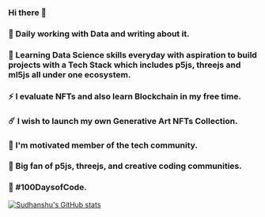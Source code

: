 ### Hi there 👋
### 🥷 Daily working with Data and writing about it.
### 🌱 Learning Data Science skills everyday with aspiration to build projects with a Tech Stack which includes p5js, threejs and ml5js all under one ecosystem.
### ⚡ I evaluate NFTs and also learn Blockchain in my free time. 
### ☄️ I wish to launch my own Generative Art NFTs Collection. 
### 🤖 I'm motivated member of the tech community. 
### 🤩 Big fan of p5js, threejs, and creative coding communities. 
### 🎯 #100DaysofCode.
[![Sudhanshu's GitHub stats](https://github-readme-stats.vercel.app/api?username=sudhanshumukherjeexx)](https://github.com/anuraghazra/github-readme-stats)

<!--
**sudhanshumukherjeexx/sudhanshumukherjeexx** is a ✨ _special_ ✨ repository because its `README.md` (this file) appears on your GitHub profile.
Here are some ideas to get you started:

- 🔭 I’m currently working on ...
- 🌱 I’m currently learning ...
- 👯 I’m looking to collaborate on ...
- 🤔 I’m looking for help with ...
- 💬 Ask me about ...
- 📫 How to reach me: ...
- 😄 Pronouns: ...
- ⚡ Fun fact: ...
-->
